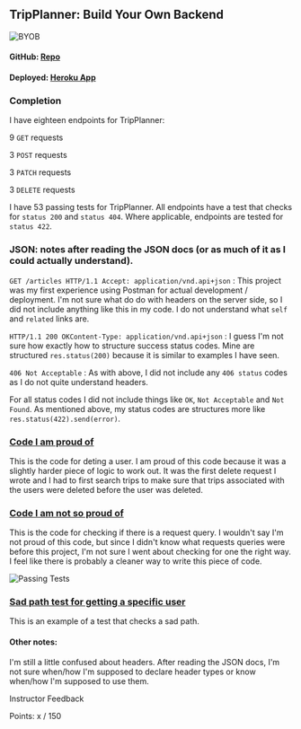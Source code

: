 ## TripPlanner: Build Your Own Backend

![BYOB](http://g.recordit.co/avaxlIqDFr.gif)

#### GitHub: [Repo](https://github.com/devinmarieb/trip-planner)

#### Deployed: [Heroku App ](https://tripplannerprjct.herokuapp.com/)

### Completion

I have eighteen endpoints for TripPlanner:

9 `GET` requests

3 `POST` requests

3 `PATCH` requests

3 `DELETE` requests

I have 53 passing tests for TripPlanner. All endpoints have a test that checks for `status 200` and `status 404`. Where applicable, endpoints are tested for `status 422`.

### JSON: notes after reading the JSON docs (or as much of it as I could actually understand).

`GET /articles HTTP/1.1 Accept: application/vnd.api+json` : This project was my first experience using Postman for actual development / deployment. I'm not sure what do do with headers on the server side, so I did not include anything like this in my code. I do not understand what `self` and `related` links are.

`HTTP/1.1 200 OKContent-Type: application/vnd.api+json` : I guess I'm not sure how exactly how to structure success status codes. Mine are structured `res.status(200)` because it is similar to examples I have seen.

`406 Not Acceptable` : As with above, I did not include any `406 status` codes as I do not quite understand headers.

For all status codes I did not include things like `OK`, `Not Acceptable` and `Not Found`. As mentioned above, my status codes are structures more like `res.status(422).send(error)`.

### [Code I am proud of](https://github.com/devinmarieb/trip-planner/blob/master/server.js#L235-L254)

This is the code for deting a user. I am proud of this code because it was a slightly harder piece of logic to work out. It was the first delete request I wrote and I had to first search trips to make sure that trips associated with the users were deleted before the user was deleted.

### [Code I am not so proud of](https://github.com/devinmarieb/trip-planner/blob/master/server.js#L21-L40)

This is the code for checking if there is a request query. I wouldn't say I'm not proud of this code, but since I didn't know what requests queries were before this project, I'm not sure I went about checking for one the right way. I feel like there is probably a cleaner way to write this piece of code.

![Passing Tests](http://g.recordit.co/SvSnkOcsP9.gif)

### [Sad path test for getting a specific user](https://github.com/devinmarieb/trip-planner/blob/master/tests/server-test.js#L173-L191)

This is an example of a test that checks a sad path.

#### Other notes:

I'm still a little confused about headers. After reading the JSON docs, I'm not sure when/how I'm supposed to declare header types or know when/how I'm supposed to use them.

Instructor Feedback

Points: x / 150
